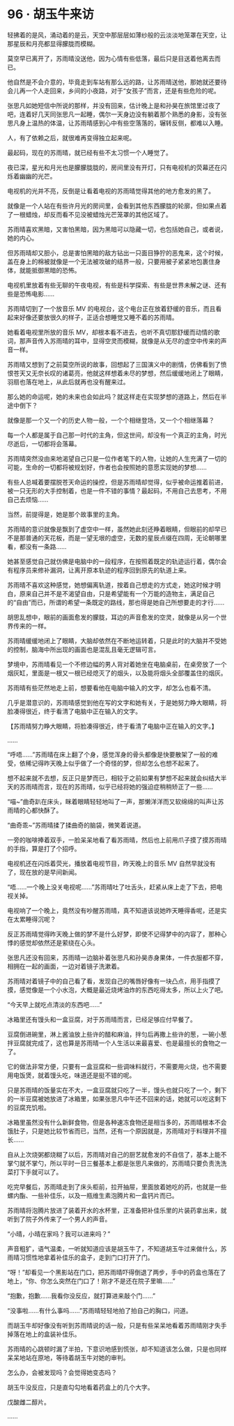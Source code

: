 # 96 · 胡玉牛来访

轻拂着的是风，涌动着的是云，天空中那层层如薄纱般的云淡淡地笼罩在天空，让那星辰和月亮都显得朦胧而模糊。

莫空早已离开了，苏雨晴没送他，因为心情有些低落，最后只是目送着他离去而已。

他自然是不会介意的，毕竟走到车站有那么远的路，让苏雨晴送他，那她就还要待会儿再一个人走回来，乡间的小夜路，对于“女孩子”而言，还是有些危险的呢。

张思凡如她短信中所说的那样，并没有回来，估计晚上是和孙昊在旅馆里过夜了吧，连着好几天同张思凡一起睡，偶尔一天身边没有躺着那个熟悉的身影，没有张思凡身上温热的体温，让苏雨晴感到心中有些空落落的，辗转反侧，都难以入睡。

人，有了依赖之后，就很难再变得独立起来呢。

最起码，现在的苏雨晴，就已经有些不太习惯一个人睡觉了。

夜已深，星光和月光也是朦朦胧胧的，房间里没有开灯，只有电视机的荧幕还在闪烁着幽幽的光芒。

电视机的光并不亮，反倒是让看着电视的苏雨晴觉得其他的地方愈发的黑了。

就像是一个人站在有些许月光的房间里，会看到其他东西朦胧的轮廓，但如果点着了一根蜡烛，却反而看不见没被蜡烛光芒笼罩的其他区域了。

苏雨晴喜欢黑暗，又害怕黑暗，因为黑暗可以隐藏一切，也包括她自己，或者说，她的内心。

但苏雨晴却又胆小，总是害怕黑暗的敌方钻出一只面目狰狞的恶鬼来，这个时候，盖在身上的棉被就像是一个无法被攻破的结界一般，只要用被子紧紧地包裹住身体，就能抵御黑暗的恐怖。

电视机里放着有些无聊的午夜电视，有些是科学探索、有些是世界未解之谜、还有些是恐怖电影……

苏雨晴切到了一个放音乐 MV 的电视台，这个电台正在放着舒缓的音乐，而且看起来好像还要放很久的样子，正适合想睡觉又睡不着的苏雨晴。

她看着电视里所放的音乐 MV，却根本看不进去，也听不真切那舒缓而动情的歌词，那声音传入苏雨晴的耳中，显得空灵而模糊，就像是从无尽的虚空中传来的声音一样。

苏雨晴又想到了之前莫空所说的故事，回想起了三国演义中的剧情，仿佛看到了愤恨苍天又无奈长叹的诸葛亮，他就这样想着未尽的梦想，然后缓缓地闭上了眼睛，羽扇也落在地上，从此后就再也没有醒来过。

那么她的命运呢，她的未来也会如此吗？就这样走在实现梦想的道路上，然后在半途中倒下？

就像是那一个又一个的历史人物一般，一个个相继登场，又一个个相继落幕？

每一个人都是属于自己那一时代的主角，但这世间，却没有一个真正的主角，时光尽逝后，一切都将会落幕。

苏雨晴突然没由来地渴望自己只是一位作者笔下的人物，让她的人生充满了一切的可能，生命的一切都将被规划好，作者也会按照她的意愿实现她的梦想……

有些人总喊着要摆脱苍天命运的操控，但是苏雨晴却觉得，似乎被命运推着前进，被一只无形的大手控制着，也是一件不错的事情？最起码，不用自己去思考，不用自己去烦恼……

当然，前提得是，她是那个故事里的主角。

苏雨晴的意识就像是飘到了虚空中一样，虽然她此刻还睁着眼睛，但眼前的却早已不是那普通的天花板，而是一望无垠的虚空，无数的星辰点缀在四周，无论朝哪里看，都没有一条路……

她甚至感觉自己就仿佛是电脑中的一段程序，在按照着既定的轨迹运行着，偶尔会有程序员来修补漏洞，让离开原本轨迹的程序回到原先的轨道上来。

苏雨晴不喜欢这种感觉，她想偏离轨道，按着自己想走的方式走，她这时候才明白，原来自己并不是不渴望自由，只是希望能有一个万能的造物主，满足自己的“自由”而已，所谓的希望一条既定的路线，那也得是她自己所想要走的才行……

胡思乱想中，眼前的画面愈发的朦胧，耳边的声音愈发的空灵，就像是从另一个世界传来的一样。

苏雨晴缓缓地闭上了眼睛，大脑却依然在不断地运转着，只是此时的大脑并不受她的控制，脑海中所出现的画面也是混乱且毫无逻辑可言。

梦境中，苏雨晴看见一个不修边幅的男人背对着她坐在电脑桌前，在桌旁放了一个烟灰缸，里面是一根又一根已经熄灭了的烟头，以及能将烟头全部覆盖住的烟灰。

苏雨晴有些茫然地走上前，想要看他在电脑中输入的文字，却怎么也看不清。

几乎是潜意识的，苏雨晴感觉到他在写的文字和她有关，于是她努力睁大眼睛，将脸凑得很近，终于看清了电脑中正在输入的文字。

【苏雨晴努力睁大眼睛，将脸凑得很近，终于看清了电脑中正在输入的文字。】

……

“呼唔……”苏雨晴在床上翻了个身，感觉浑身的骨头都像是快要散架了一般的难受，依稀记得昨天晚上似乎做了一个奇怪的梦，但却怎么也想不起来了。

想不起来就不去想，反正只是梦而已，相较于之前如果有梦想不起来就会纠结大半天的苏雨晴而言，现在的苏雨晴，似乎已经将她的强迫症稍稍矫正了一些……

“喵~”曲奇趴在床头，眯着眼睛轻轻地叫了一声，那懒洋洋而又软绵绵的叫声让苏雨晴的心都快酥了。

“曲奇乖~”苏雨晴揉了揉曲奇的脑袋，微笑着说道。

一旁的咖啡捧着双手，一脸呆呆地看了看苏雨晴，然后也上前用爪子摸了摸苏雨晴的手指，算是打了个招呼。

电视机还在闪烁着荧光，播放着电视节目，昨天晚上的音乐 MV 自然早就没有了，现在放的是早间新闻。

“唔……一个晚上没关电视呢……”苏雨晴吐了吐舌头，赶紧从床上走了下去，把电视关掉。

电视响了一个晚上，竟然没有吵醒苏雨晴，真不知道该说她昨天睡得香呢，还是实在太累睡得沉呢？

反正苏雨晴觉得昨天晚上做的梦不是什么好梦，即使不记得梦中的内容了，那种心悸的感觉却依然还是萦绕在心头。

张思凡还没有回来，苏雨晴一边脑补着张思凡和孙昊赤身果体，一件衣服都不穿，相拥在一起的画面，一边对着镜子洗漱着。

苏雨晴对着镜子中的自己看了看，发现自己的嘴唇好像有一块凸点，用手指摸了摸，感觉像是一个小水泡，大概是最近烧烤油炸的东西吃得太多，所以上火了吧。

“今天早上就吃点清淡的东西吧……”

冰箱里还有馒头和一盒豆腐，对于苏雨晴而言，已经足够应付早餐了。

豆腐倒进碗里，淋上酱油放上些许的醋和麻油，拌匀后再撒上些许的葱，一碗小葱拌豆腐就完成了，这也算是苏雨晴一个人生活以来最喜爱、也是最擅长的食物之一了。

它的做法非常方便，只要有一盒豆腐和一些调味料就行，不需要用火烧，也不需要用电饭煲，就着馒头吃，味道还是挺不错的呢。

只是苏雨晴的饭量实在不大，一盒豆腐就只吃了一半，馒头也就只吃了一个，剩下的一半豆腐被她放进了冰箱里，如果张思凡中午还不回来的话，她就可以吃这剩下的豆腐充饥啦。

冰箱里虽然没有什么新鲜食物，但是各种速冻食物还是相当多的，苏雨晴根本不会饿肚子，只是她比较节省而已，当然，还有一个原因就是，苏雨晴对于料理并不擅长……

自从上次烧粥都烧糊了以后，苏雨晴对自己的厨艺就愈发的不自信了，基本上能不掌勺就不掌勺，所以平时一日三餐基本上都是张思凡来做的，苏雨晴只要负责洗洗菜打下手就可以了。

吃完早餐后，苏雨晴走到了床头柜前，拉开抽屉，里面放着她吃的药，也就是一些螺内酯、一些补佳乐，以及一瓶维生素泡腾片和一盒钙片而已。

苏雨晴将泡腾片放进了装着开水的水杯里，正准备把补佳乐里的片装药拿出来，就听到了院子外传来了一个男人的声音。

“小晴，小晴在家吗？我可以进来吗？”

声音粗犷，语气温柔，一听就知道应该是胡玉牛了，不知道胡玉牛过来做什么，苏雨晴习惯性地拿着补佳乐的盒子，走到门口打开了门。

“呀！”却看见一个黑影站在门口，把苏雨晴吓得倒退了两步，手中的药盒也落在了地上，“你、你怎么突然在门口了！刚才不是还在院子里嘛……”

“抱歉，抱歉……我看你没反应，就打算进来敲个门……”

“没事啦……有什么事吗……”苏雨晴轻轻地拍了拍自己的胸口，问道。

而胡玉牛却好像没有听到苏雨晴说的话一般，只是有些呆呆地看着苏雨晴刚才失手掉落在地上的盒装补佳乐。

苏雨晴的心跳顿时漏了半拍，下意识地感到慌张，却不知道该怎么做，只是也同样呆呆地站在原地，等待着胡玉牛对她的审判。

怎么办，会被发现吗？会觉得她变态吗？

胡玉牛没反应，只是直勾勾地看着药盒上的几个大字。

戊酸雌二醇片。

……
